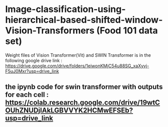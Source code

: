 # Image-classification-using-hierarchical-based-shifted-window-Vision-Transformers (Food 101 data set)

Weight files of Vision Transformer(Vit) and SWIN Transformer is in the following google drive link : https://drive.google.com/drive/folders/1eiwonKMjC54u88SG_xaXyvj-F5uJ0Mxr?usp=drive_link

## the ipynb code for swin transformer with outputs for each cell : https://colab.research.google.com/drive/19wtCOUhZNUDjIAkLGBVVYK2HCMwEFSEb?usp=drive_link
